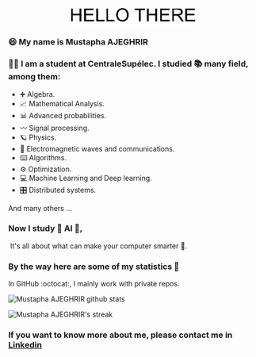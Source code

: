 

<img src="/HELLO_THERE/HELLO_THERE.gif" alt="Hello world" style="display:block; margin-left:auto; margin-right: auto ; width: 50%">

### :smile: My name is Mustapha AJEGHRIR

### :man_student: I am a student at CentraleSupélec. I studied :books: many field, among them: 

* :heavy_plus_sign: Algebra.
* :chart_with_upwards_trend: Mathematical Analysis.
* :bar_chart: Advanced probabilities.
* :wavy_dash: Signal processing.
* :ringed_planet: Physics.
* :signal_strength: Electromagnetic waves and communications.
* :keyboard: ​Algorithms.
* :gear: Optimization.
* :computer: ​Machine Learning and Deep learning.
* :control_knobs: Distributed systems.

And many others ...

### Now I study :robot: ​AI​ :robot:,  ​ 

​	It's all about what can make your computer smarter :brain:.

### By the way here are some of my statistics 🚀

In GitHub :octocat:, I mainly work with private repos.

![Mustapha AJEGHRIR github stats](https://github-readme-stats.vercel.app/api?username=Mustapha-AJEGHRIR&show_icons=true&theme=tokyonight)

![Mustapha AJEGHRIR's streak](https://github-readme-streak-stats.herokuapp.com/?user=Mustapha-AJEGHRIR&theme=tokyonight)



### If you want to know more about me, please contact me in [Linkedin](https://www.linkedin.com/in/ajeghrir-mustapha/)
